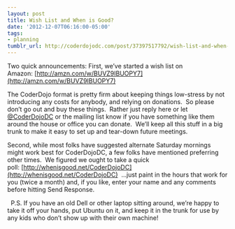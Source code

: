 ```yaml
---
layout: post
title: Wish List and When is Good?
date: '2012-12-07T06:16:00-05:00'
tags:
- planning
tumblr_url: http://coderdojodc.com/post/37397517792/wish-list-and-when-is-good
---
```

Two quick announcements:
First, we’ve started a wish list on Amazon: [http://amzn.com/w/BUVZ9IBUOPY7](http://amzn.com/w/BUVZ9IBUOPY7)

The CoderDojo format is pretty firm about keeping things low-stress by not introducing any costs for anybody, and relying on donations.  So please don’t go out and buy these things.  Rather just reply here or let [@CoderDojoDC](https://twitter.com/CoderDojoDC) or the mailing list know if you have something like them around the house or office you can donate.  We’ll keep all this stuff in a big trunk to make it easy to set up and tear-down future meetings.

Second, while most folks have suggested alternate Saturday mornings might work best for CoderDojoDC, a few folks have mentioned preferring other times.  We figured we ought to take a quick poll: [http://whenisgood.net/CoderDojoDC](http://whenisgood.net/CoderDojoDC)  …just paint in the hours that work for you (twice a month) and, if you like, enter your name and any comments before hitting Send Response.

 
P.S. If you have an old Dell or other laptop sitting around, we’re happy to take it off your hands, put Ubuntu on it, and keep it in the trunk for use by any kids who don’t show up with their own machine!
